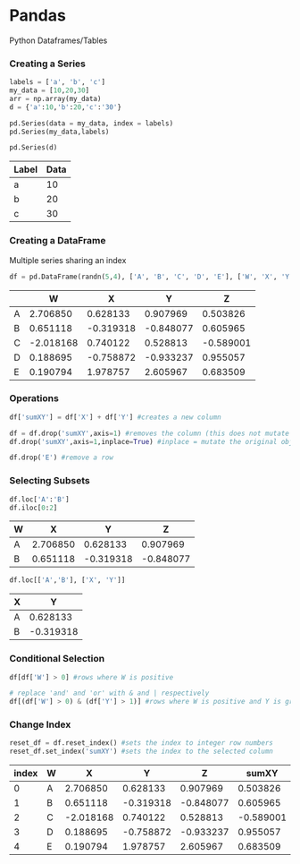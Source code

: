 # Pandas
Python Dataframes/Tables

### Creating a Series
```python
labels = ['a', 'b', 'c']
my_data = [10,20,30]
arr = np.array(my_data)
d = {'a':10,'b':20,'c':'30'}

pd.Series(data = my_data, index = labels)
pd.Series(my_data,labels)

pd.Series(d)
```
| Label | Data |
| ----- | ---- |
|a      | 10   |
|b      | 20   |
|c      | 30   |

### Creating a DataFrame
Multiple series sharing an index
```python
df = pd.DataFrame(randn(5,4), ['A', 'B', 'C', 'D', 'E'], ['W', 'X', 'Y', 'Z'])
```

|   | W	        |X	        |   Y	      |        Z|
|---|-----------|-----------|-----------|---------|
|A	|2.706850	  |0.628133	  |0.907969   |	0.503826|
|B	|0.651118	  |-0.319318	|-0.848077  |	0.605965|
|C	|-2.018168	|0.740122	  |0.528813   |-0.589001|
|D	|0.188695	  |-0.758872  |-0.933237  |0.955057 |
|E	|0.190794   |1.978757	  |2.605967	  |0.683509 |

### Operations
```python
df['sumXY'] = df['X'] + df['Y'] #creates a new column

df = df.drop('sumXY',axis=1) #removes the column (this does not mutate the original object)
df.drop('sumXY',axis=1,inplace=True) #inplace = mutate the original object

df.drop('E') #remove a row
```

### Selecting Subsets
```python
df.loc['A':'B']
df.iloc[0:2]
```
|	W	|X	|Y	|Z |
|---|---|---|--|
|A	|2.706850	|0.628133	|0.907969	|0.503826|
|B	|0.651118	|-0.319318	|-0.848077	|0.605965|

```python
df.loc[['A','B'], ['X', 'Y']]
```
|X	|Y|
|---|-|
|A	|0.628133	|0.907969|
|B	|-0.319318	|-0.848077|

### Conditional Selection
```python
df[df['W'] > 0] #rows where W is positive

# replace 'and' and 'or' with & and | respectively
df[(df['W'] > 0) & (df['Y'] > 1)] #rows where W is positive and Y is greater than 1
```

### Change Index
```python
reset_df = df.reset_index() #sets the index to integer row numbers
reset_df.set_index('sumXY') #sets the index to the selected column
```

|index	|W	|X	|Y	|Z	|sumXY|
|	--|--	|--	|--	|--	|--|
|0	|A	|2.706850	|0.628133	|0.907969	|0.503826	|1.536102|
|1	|B	|0.651118	|-0.319318	|-0.848077	|0.605965	|-1.167395|
|2	|C	|-2.018168	|0.740122	|0.528813	|-0.589001	|1.268936|
|3	|D	|0.188695	|-0.758872	|-0.933237	|0.955057	|-1.692109|
|4	|E	|0.190794	|1.978757	|2.605967	|0.683509	|4.584725|
